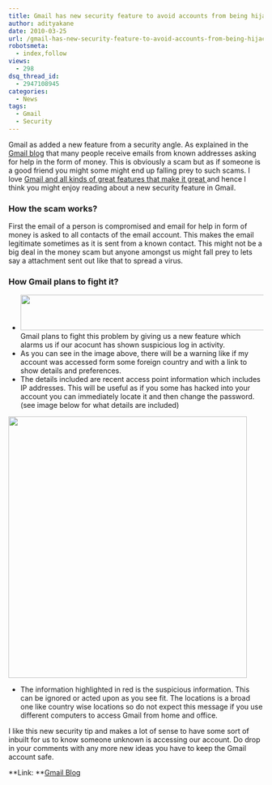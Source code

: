 ```yaml
---
title: Gmail has new security feature to avoid accounts from being hijacked
author: adityakane
date: 2010-03-25
url: /gmail-has-new-security-feature-to-avoid-accounts-from-being-hijacked/
robotsmeta:
  - index,follow
views:
  - 298
dsq_thread_id:
  - 2947108945
categories:
  - News
tags:
  - Gmail
  - Security
---
```

Gmail as added a new feature from a security angle. As explained in the <a href="http://gmailblog.blogspot.com/2010/03/detecting-suspicious-account-activity.html" onclick="_gaq.push(['_trackEvent', 'outbound-article', 'http://gmailblog.blogspot.com/2010/03/detecting-suspicious-account-activity.html', 'Gmail blog']);" >Gmail blog</a> that many people receive emails from known addresses asking for help in the form of money. This is obviously a scam but as if someone is a good friend you might some might end up falling prey to such scams. I love [Gmail and all kinds of great features that make it great ][1]and hence I think you might enjoy reading about a new security feature in Gmail.

### **How the scam works?**

First the email of a person is compromised and email for help in form of money is asked to all contacts of the email account. This makes the email legitimate sometimes as it is sent from a known contact. This might not be a big deal in the money scam but anyone amongst us might fall prey to lets say a attachment sent out like that to spread a virus.

### **How Gmail plans to fight it?**

  * <a rel="attachment wp-att-22416" href="http://devilsworkshop.org/gmail-has-new-security-feature-to-avoid-accounts-from-being-hijacked/gmail_security_update/"><img class="aligncenter size-full wp-image-22416" title="gmail_security_update" src="http://cdn.devilsworkshop.org/files/2010/03/gmail_security_update.png" alt="" width="538" height="70" /></a>Gmail plans to fight this problem by giving us a new feature which alarms us if our acocunt has shown suspicious log in activity.
  * As you can see in the image above, there will be a warning like if my account was accessed form some foreign country and with a link to show details and preferences.
  * The details included are recent access point information which includes IP addresses. This will be useful as if you some has hacked into your account you can immediately locate it and then change the password. (see image below for what details are included)

<a rel="attachment wp-att-22417" href="http://devilsworkshop.org/gmail-has-new-security-feature-to-avoid-accounts-from-being-hijacked/gmail_security_update2/"><img class="aligncenter size-full wp-image-22417" title="gmail_security_update2" src="http://cdn.devilsworkshop.org/files/2010/03/gmail_security_update2.png" alt="" width="471" height="516" /></a>

  * The information highlighted in red is the suspicious information. This can be ignored or acted upon as you see fit. The locations is a broad one like country wise locations so do not expect this message if you use different computers to access Gmail from home and office.

I like this new security tip and makes a lot of sense to have some sort of inbuilt for us to know someone unknown is accessing our account. Do drop in your comments with any more new ideas you have to keep the Gmail account safe.

**Link: **<a href="http://gmailblog.blogspot.com/2010/03/detecting-suspicious-account-activity.html" onclick="_gaq.push(['_trackEvent', 'outbound-article', 'http://gmailblog.blogspot.com/2010/03/detecting-suspicious-account-activity.html', 'Gmail Blog']);" >Gmail Blog</a>

 [1]: http://devilsworkshop.org/10-ways-to-give-gmail-more-power/ "Gmail and all kinds of great features that make it great "
